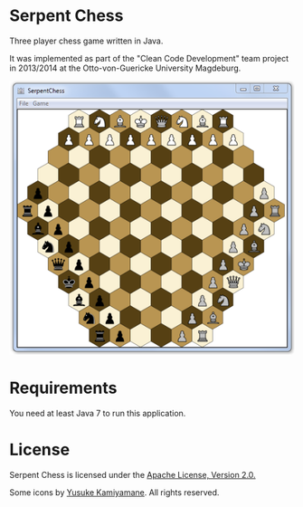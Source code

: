 # Serpent Chess

Three player chess game written in Java.

It was implemented as part of the "Clean Code Development" team project in 2013/2014 at the Otto-von-Guericke University Magdeburg.

![Screenshot](screenshot.png)


# Requirements

You need at least Java 7 to run this application.


# License

Serpent Chess is licensed under the [Apache License, Version 2.0.](LICENSE)

Some icons by [Yusuke Kamiyamane](http://p.yusukekamiyamane.com/). All rights reserved.